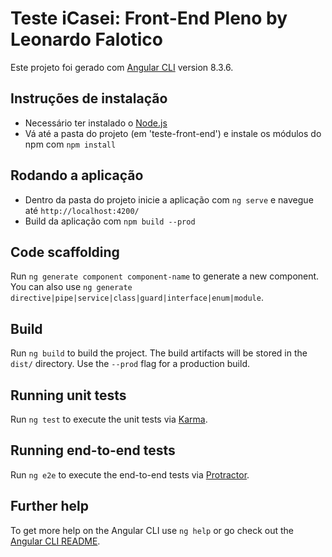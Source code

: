 # Teste iCasei: Front-End Pleno by Leonardo Falotico
Este projeto foi gerado com [Angular CLI](https://github.com/angular/angular-cli) version 8.3.6.

## Instruções de instalação
- Necessário ter instalado o [Node.js](https://nodejs.org/en/)
- Vá até a pasta do projeto (em 'teste-front-end') e instale os módulos do npm com `npm install`

## Rodando a aplicação
- Dentro da pasta do projeto inicie a aplicação com `ng serve` e navegue até `http://localhost:4200/`
- Build da aplicação com `npm build --prod`



## Code scaffolding

Run `ng generate component component-name` to generate a new component. You can also use `ng generate directive|pipe|service|class|guard|interface|enum|module`.

## Build

Run `ng build` to build the project. The build artifacts will be stored in the `dist/` directory. Use the `--prod` flag for a production build.

## Running unit tests

Run `ng test` to execute the unit tests via [Karma](https://karma-runner.github.io).

## Running end-to-end tests

Run `ng e2e` to execute the end-to-end tests via [Protractor](http://www.protractortest.org/).

## Further help

To get more help on the Angular CLI use `ng help` or go check out the [Angular CLI README](https://github.com/angular/angular-cli/blob/master/README.md).
